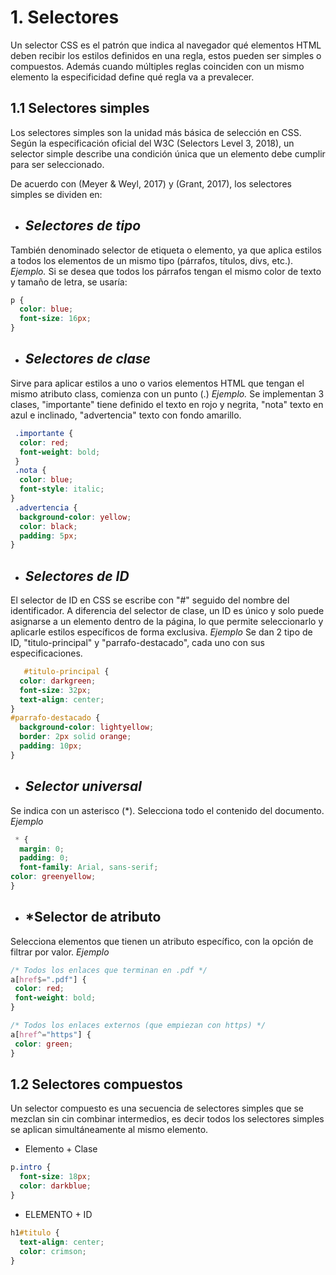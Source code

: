 # 1. Selectores
Un selector CSS es el patrón que indica al navegador qué elementos HTML deben recibir los estilos definidos en una regla, estos pueden ser simples o compuestos. Además cuando múltiples reglas coinciden con un mismo elemento la especificidad define qué regla va a prevalecer. 
## 1.1 Selectores simples 
Los selectores simples son la unidad más básica de selección en CSS. Según la especificación oficial del W3C (Selectors Level 3, 2018), un selector simple describe una condición única que un elemento debe cumplir para ser seleccionado.

De acuerdo con (Meyer & Weyl, 2017) y (Grant, 2017), los selectores simples se dividen en: 

- ## *Selectores de tipo*
También denominado selector de etiqueta o elemento, ya que aplica estilos a todos los elementos de un mismo tipo (párrafos, títulos, divs, etc.).
 *Ejemplo.*
Si se desea que todos los párrafos tengan el mismo color de texto y tamaño de letra, se usaría: 
```css
p {
  color: blue;
  font-size: 16px;
}
```
 - ## *Selectores de clase*
Sirve para aplicar estilos a uno o varios elementos HTML que tengan el mismo atributo class, comienza con un punto (.)
 *Ejemplo.*
Se implementan 3 clases, "importante" tiene definido el texto en rojo y negrita, "nota" texto en azul e inclinado, "advertencia" texto con fondo amarillo.
```css
 .importante {
  color: red;
  font-weight: bold;
 }
 .nota {
  color: blue;
  font-style: italic;
}
 .advertencia {
  background-color: yellow;
  color: black;
  padding: 5px;
}
```
- ## *Selectores de ID*
El selector de ID en CSS se escribe con "#" seguido del nombre del identificador. A diferencia del selector de clase, un ID es único y solo puede asignarse a un elemento dentro de la página, lo que permite seleccionarlo y aplicarle estilos específicos de forma exclusiva.
  *Ejemplo*
Se dan 2 tipo de ID, "titulo-principal" y "parrafo-destacado", cada uno con sus especificaciones.
```css
   #titulo-principal {
  color: darkgreen;
  font-size: 32px;
  text-align: center;
}
#parrafo-destacado {
  background-color: lightyellow;
  border: 2px solid orange;
  padding: 10px;
}
 ```
- ## *Selector universal*
Se indica con un asterisco (*). Selecciona todo el contenido del documento. 
*Ejemplo*
```css
 * {
  margin: 0;
  padding: 0;
  font-family: Arial, sans-serif;
color: greenyellow;
}
```
- ## *Selector de atributo
 Selecciona elementos que tienen un atributo específico, con la opción de filtrar por valor.
 *Ejemplo*
 ```css
/* Todos los enlaces que terminan en .pdf */
a[href$=".pdf"] {
  color: red;
  font-weight: bold;
}

/* Todos los enlaces externos (que empiezan con https) */
a[href^="https"] {
  color: green;
}
```

## 1.2 Selectores compuestos
Un selector compuesto es una secuencia de selectores simples que se mezclan sin cin combinar intermedios, es decir todos los selectores simples se aplican simultáneamente al mismo elemento. 
- Elemento + Clase
```css
p.intro {
  font-size: 18px;
  color: darkblue;
}
```
- ELEMENTO + ID
```css
h1#titulo {
  text-align: center;
  color: crimson;
}

 ``` 
